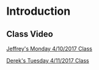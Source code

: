 # Introduction

## Class Video

[Jeffrey's Monday 4/10/2017 Class](https://codingbootcamp.hosted.panopto.com/Panopto/Pages/Viewer.aspx?id=e3db2b70-680e-4864-8eba-1cfe028a5194)

[Derek's Tuesday 4/11/2017 Class](https://codingbootcamp.hosted.panopto.com/Panopto/Pages/Viewer.aspx?id=99df32e2-836f-456f-82c6-c068df71e529)
